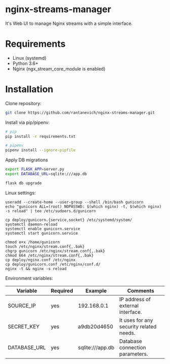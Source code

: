 # nginx-streams-manager

It's Web UI to manage Nginx streams with a simple interface.



# Requirements

* Linux (systemd)
* Python 3.6+
* Nginx (ngx_stream_core_module is enabled)



# Installation

Clone repository:
```sh
git clone https://github.com/rantanevich/nginx-streams-manager.git
```

Install via pip/pipenv:
```sh
# pip
pip install -r requirements.txt

# pipenv
pipenv install --ignore-pipfile
```

Apply DB migrations
```sh
export FLASK_APP=server.py
export DATABASE_URL=sqlite:///app.db

flask db upgrade
```

Linux settings:
```
useradd --create-home --user-group --shell /bin/bash gunicorn
echo "gunicorn ALL=(root) NOPASSWD: $(which nginx) -t, $(which nginx) -s reload" | tee /etc/sudoers.d/gunicorn

cp deploy/gunicorn.{service,socket} /etc/systemd/system/
systemctl daemon-reload
systemctl enable gunicorn.service
systemctl start gunicorn.service

chmod o+x /home/gunicorn
touch /etc/nginx/stream.conf{,.bak}
chgrp gunicorn /etc/nginx/stream.conf{,.bak}
chmod 664 /etc/nginx/stream.conf{,.bak}
cp deploy/nginx.conf /etc/nginx
cp deploy/gunicorn.conf /etc/nginx/conf.d/
nginx -t && nginx -s reload
```

Environment variables:

| Variable     | Required | Example          | Comments                                |
|--------------|----------|------------------|-----------------------------------------|
| SOURCE_IP    | yes      | 192.168.0.1      | IP address of external interface.       |
| SECRET_KEY   | yes      | a9db20d4650      | It uses for any security related needs. |
| DATABASE_URL | yes      | sqlite:///app.db | Database connection parameters.         |
